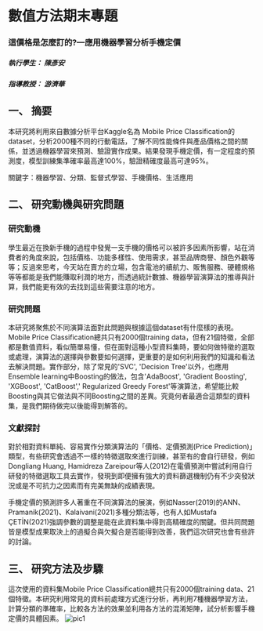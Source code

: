 # 數值方法期末專題

### 這價格是怎麼訂的?—應用機器學習分析手機定價

##### 執行學生： 陳彥安
##### 指導教授： 游濟華

## 一、	摘要
本研究將利用來自數據分析平台Kaggle名為 Mobile Price Classification的dataset，分析2000種不同的行動電話，了解不同性能條件與產品價格之間的關係，並透過機器學習來預測、驗證實作成果。結果發現手機定價，有一定程度的預測度，模型訓練集準確率最高達100%，驗證精確度最高可達95%。

關鍵字：機器學習、分類、監督式學習、手機價格、生活應用

## 二、	研究動機與研究問題

### 研究動機
學生最近在換新手機的過程中發覺一支手機的價格可以被許多因素所影響，站在消費者的角度來說，包括價格、功能多樣性、使用需求，甚至品牌商譽、顏色外觀等等；反過來思考，今天站在賣方的立場，包含電池的續航力、販售服務、硬體規格等等都能是我們能賺取利潤的地方，而透過統計數據、機器學習演算法的推導與計算，我們能更有效的去找到這些需要注意的地方。

### 研究問題
本研究將聚焦於不同演算法面對此問題與根據這個dataset有什麼樣的表現。Mobile Price Classification總共只有2000個training data，但有21個特徵，全部都是數值資料，看似簡單易懂，但在面對這種小型資料集時，要如何做特徵的選取或處理，演算法的選擇與參數要如何選擇，更重要的是如何利用我們的知識和看法去解決問題。實作部分，除了常見的'SVC', 'Decision Tree'以外，也應用Ensemble learning中Boosting的做法，包含'AdaBoost', 'Gradient Boosting', 'XGBoost', 'CatBoost',' Regularized Greedy Forest'等演算法，希望能比較Boosting與其它做法與不同Boosting之間的差異。究竟何者最適合這類型的資料集，是我們期待做完以後能得到解答的。

### 文獻探討
對於相對資料單純、容易實作分類演算法的「價格、定價預測(Price Prediction)」類型，有些研究會透過不一樣的特徵選取來進行訓練，甚至有的會自行研發，例如Dongliang Huang, Hamidreza Zareipour等人(2012)在電價預測中嘗試利用自行研發的特徵選取工具去實作，發現到即便擁有強大的資料篩選機制仍有不少突發狀況或是不可抗力之因素而有完美無缺的成績表現。

手機定價的預測許多人著重在不同演算法的展演，例如Nasser(2019)的ANN、Pramanik(2021)、Kalaivani(2021)多種分類法等，也有人如Mustafa ÇETİN(2021)強調參數的調整是能在此資料集中得到高精確度的關鍵。但共同問題皆是模型成果取決上的過擬合與欠擬合是否能得到改善，我們這次研究也會有些許的討論。

## 三、	研究方法及步驟
這次使用的資料集Mobile Price Classification總共只有2000個training data、21個特徵。本研究利用常見的資料前處理方式進行分析，再利用7種機器學習方法，計算分類的準確率，比較各方法的效果並利用各方法的混淆矩陣，試分析影響手機定價的具體因素。
![pic1](https://drive.google.com/file/d/1fG0FyCpCSZFMQo1hwZ9t2A9E_JbE9GoG/view?usp=sharing)
